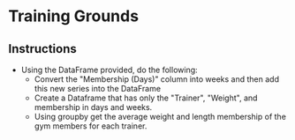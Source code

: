 # Training Grounds

## Instructions

* Using the DataFrame provided, do the following:
  * Convert the "Membership (Days)" column into weeks and then add this new series into the DataFrame
  * Create a Dataframe that has only the "Trainer", "Weight", and membership in days and weeks.
  * Using groupby get the average weight and length membership of the gym members for each trainer.
